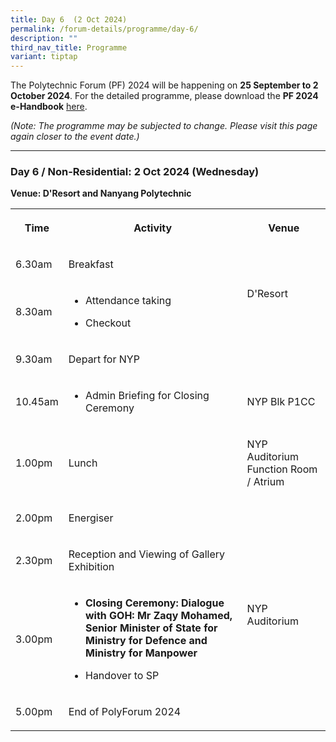 ```yaml
---
title: Day 6  (2 Oct 2024)
permalink: /forum-details/programme/day-6/
description: ""
third_nav_title: Programme
variant: tiptap
---
```

<p>The Polytechnic Forum (PF) 2024 will be happening on <strong>25 September to 2 October 2024</strong>.
For the detailed programme, please download the&nbsp;<strong>PF 2024 e-Handbook</strong> 
<a href="/files/pf%202023%20-%20e-handbook%20(updated%209%20sep).pdf" rel="noopener noreferrer nofollow" target="_blank">here</a>.</p>
<p><em>(Note: The programme may be subjected to change. Please visit this page again closer to the event date.)</em>
</p>
<hr>
<h3><strong>Day 6 / Non-Residential: 2 Oct 2024 (Wednesday)</strong></h3>
<p><strong>Venue: D'Resort and Nanyang Polytechnic</strong>
</p>
<table style="minWidth: 75px">
<colgroup>
<col>
<col>
<col>
</colgroup>
<tbody>
<tr>
<th rowspan="1" colspan="1">
<p>Time</p>
</th>
<th rowspan="1" colspan="1">
<p>Activity</p>
</th>
<th rowspan="1" colspan="1">
<p>Venue</p>
</th>
</tr>
<tr>
<td rowspan="1" colspan="1">
<p>6.30am</p>
</td>
<td rowspan="1" colspan="1">
<p>Breakfast</p>
</td>
<td rowspan="2" colspan="1">
<p>D'Resort</p>
</td>
</tr>
<tr>
<td rowspan="1" colspan="1">
<p>8.30am</p>
</td>
<td rowspan="1" colspan="1">
<ul data-tight="true" class="tight">
<li>
<p>Attendance taking</p>
</li>
<li>
<p>Checkout</p>
</li>
</ul>
</td>
</tr>
<tr>
<td rowspan="1" colspan="1">
<p>9.30am</p>
</td>
<td rowspan="1" colspan="1">
<p>Depart for NYP</p>
</td>
<td rowspan="1" colspan="1">
<p></p>
</td>
</tr>
<tr>
<td rowspan="1" colspan="1">
<p>10.45am</p>
</td>
<td rowspan="1" colspan="1">
<ul data-tight="true" class="tight">
<li>
<p>Admin Briefing for Closing Ceremony</p>
</li>
</ul>
</td>
<td rowspan="1" colspan="1">
<p>NYP Blk P1CC</p>
</td>
</tr>
<tr>
<td rowspan="1" colspan="1">
<p>1.00pm</p>
</td>
<td rowspan="1" colspan="1">
<p>Lunch</p>
</td>
<td rowspan="1" colspan="1">
<p>NYP Auditorium Function Room / Atrium</p>
</td>
</tr>
<tr>
<td rowspan="1" colspan="1">
<p>2.00pm</p>
</td>
<td rowspan="1" colspan="1">
<p>Energiser</p>
</td>
<td rowspan="4" colspan="1">
<p>NYP Auditorium</p>
</td>
</tr>
<tr>
<td rowspan="1" colspan="1">
<p>2.30pm</p>
</td>
<td rowspan="1" colspan="1">
<p>Reception and Viewing&nbsp;of Gallery Exhibition</p>
</td>
</tr>
<tr>
<td rowspan="1" colspan="1">
<p>3.00pm</p>
</td>
<td rowspan="1" colspan="1">
<ul data-tight="true" class="tight">
<li>
<p><strong>Closing Ceremony: Dialogue with GOH: Mr Zaqy Mohamed, Senior Minister of State for Ministry for Defence and Ministry for Manpower</strong>
</p>
</li>
<li>
<p>Handover to SP
<br>
</p>
</li>
</ul>
</td>
</tr>
<tr>
<td rowspan="1" colspan="1">
<p>5.00pm</p>
</td>
<td rowspan="1" colspan="1">
<p>End of PolyForum 2024</p>
</td>
</tr>
</tbody>
</table>
<p></p>